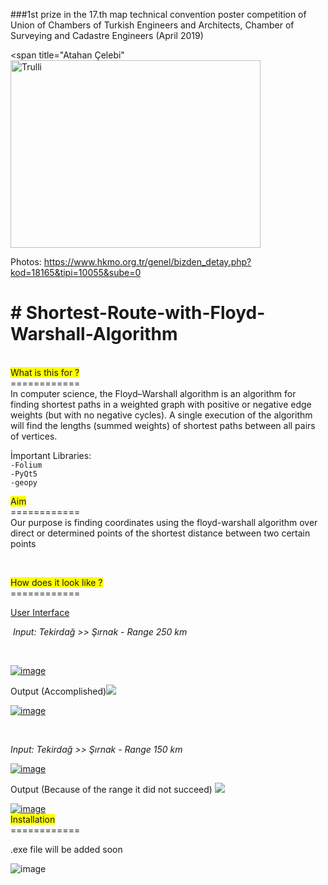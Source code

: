 ###1st prize in the 17.th map technical convention poster competition of Union of Chambers of Turkish Engineers and Architects, Chamber of Surveying and Cadastre Engineers (April 2019)

<span title="Atahan Çelebi"<img src="https://i.hizliresim.com/54tvgg.jpg" alt="Trulli" width="400" height="300"></span>

Photos: https://www.hkmo.org.tr/genel/bizden_detay.php?kod=18165&tipi=10055&sube=0
<h1># Shortest-Route-with-Floyd-Warshall-Algorithm</h1>
<p><br /><span style="background-color: #ffff00;">What is this for ?</span><br />============<br />In computer science, the Floyd&ndash;Warshall algorithm is an algorithm for finding shortest paths in a weighted graph with positive or negative edge weights (but with no negative cycles). A single execution of the algorithm will find the lengths (summed weights) of shortest paths between all pairs of vertices.</p>
<p>İmportant Libraries:<code><br />-Folium <br />-PyQt5<br />-geopy</code></p>
<p><span style="background-color: #ffff00;">Aim</span><br />============<br />Our purpose is finding coordinates using the floyd-warshall algorithm over direct or determined points of the shortest distance between two certain points</p>
<p>&nbsp;</p>
<p><span style="background-color: #ffff00;">How does it look like ?</span><br />============</p>
<p><span style="text-decoration: underline;">User Interface</span></p>
<p>&nbsp;<em>Input: Tekirdağ &gt;&gt; Şırnak - Range 250 km </em></p>
<p>&nbsp;</p>
<p><a href="https://imgbb.com/"><img src="https://i.ibb.co/qmRpfLJ/image.png" alt="image" border="0" /></a></p>
<p>Output (Accomplished)<img src="https://img.icons8.com/color/48/000000/ok.png" /></p>
<p><a href="https://ibb.co/xsBdg9s"><img src="https://i.ibb.co/CtYD9Ct/image.png" alt="image" border="0" /></a></p>
<p>&nbsp;</p>
<p><em>Input: Tekirdağ &gt;&gt; Şırnak - Range 150 km</em></p>
<p><a href="https://imgbb.com/"><img src="https://i.ibb.co/sCFSGyk/image.png" alt="image" border="0" /></a></p>
<p>Output (Because of the range it did not succeed)&nbsp;<img src="https://img.icons8.com/color/48/000000/cancel.png" /></p>
<p><a href="https://ibb.co/fvVZPC8"><img src="https://i.ibb.co/RyGtVCh/image.png" alt="image" border="0" /></a><br /><span style="background-color: #ffff00;">Installation</span><br />============</p>
<p>.exe file will be added soon</p>

<img src="https://i.ibb.co/0ZcCptK/wr19.png" alt="image" border="0" />
